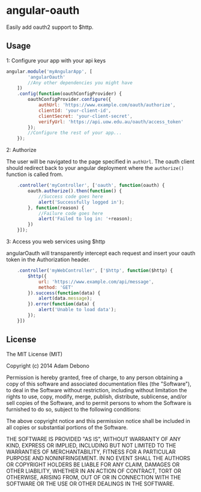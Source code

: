 # angular-oauth

Easily add oauth2 support to $http.

## Usage

1: Configure your app with your api keys

```javascript
angular.module('myAngularApp', [
		'angularOauth'
		//Any other dependencies you might have
	])
	.config(function(oauthConfigProvider) {
		oauthConfigProvider.configure({
			authUrl: 'https://www.example.com/oauth/authorize',
			clientId: 'your-client-id',
			clientSecret: 'your-client-secret',
			verifyUrl: 'https://api.uow.edu.au/oauth/access_token'
		});
		//Configure the rest of your app...
	});
```

2: Authorize

The user will be navigated to the page specified in `authUrl`. The oauth client 
should redirect back to your angular deployment where the `authorize()` function
is called from.

```javascript
	.controller('myController', ['oauth', function(oauth) {
		oauth.authorize().then(function() {
			//Success code goes here
			alert('Successfully logged in');
		}, function(reason) {
			//Failure code goes here
			alert('Failed to log in: '+reason);
		})
	}]);
```

3: Access you web services using $http

angularOauth will transparently intercept each request and insert your oauth
token in the Authorization header.

```javascript
	.controller('myWebController', ['$http', function($http) {
		$http({
			url: 'https://www.example.com/api/message',
			method: 'GET'
		}).success(function(data) {
			alert(data.message);
		}).error(function(data) {
			alert('Unable to load data');
		});
	}])
```

## License

The MIT License (MIT)

Copyright (c) 2014 Adam Debono

Permission is hereby granted, free of charge, to any person obtaining a copy
of this software and associated documentation files (the "Software"), to deal
in the Software without restriction, including without limitation the rights
to use, copy, modify, merge, publish, distribute, sublicense, and/or sell
copies of the Software, and to permit persons to whom the Software is
furnished to do so, subject to the following conditions:

The above copyright notice and this permission notice shall be included in all
copies or substantial portions of the Software.

THE SOFTWARE IS PROVIDED "AS IS", WITHOUT WARRANTY OF ANY KIND, EXPRESS OR
IMPLIED, INCLUDING BUT NOT LIMITED TO THE WARRANTIES OF MERCHANTABILITY,
FITNESS FOR A PARTICULAR PURPOSE AND NONINFRINGEMENT. IN NO EVENT SHALL THE
AUTHORS OR COPYRIGHT HOLDERS BE LIABLE FOR ANY CLAIM, DAMAGES OR OTHER
LIABILITY, WHETHER IN AN ACTION OF CONTRACT, TORT OR OTHERWISE, ARISING FROM,
OUT OF OR IN CONNECTION WITH THE SOFTWARE OR THE USE OR OTHER DEALINGS IN THE
SOFTWARE.